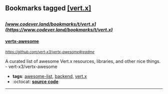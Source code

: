 ## Bookmarks tagged [[vert.x]](https://www.codever.land/search?q=[vert.x])

_<sup><sup>[www.codever.land/bookmarks/t/vert.x](https://www.codever.land/bookmarks/t/vert.x)</sup></sup>_
---
#### [vertx-awesome](https://github.com/vert-x3/vertx-awesome#readme)
_<sup>https://github.com/vert-x3/vertx-awesome#readme</sup>_

A curated list of awesome Vert.x resources, libraries, and other nice things. - vert-x3/vertx-awesome
* **tags**: [awesome-list](../tagged/awesome-list.md), [backend](../tagged/backend.md), [vert.x](../tagged/vert.x.md)
* :octocat: **[source code](https://github.com/vert-x3/vertx-awesome#readme)**
---
